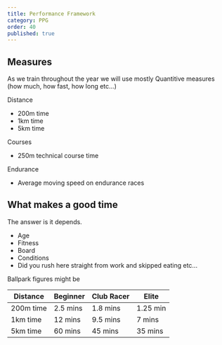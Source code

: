 ```yaml
---
title: Performance Framework
category: PPG
order: 40
published: true
---
```


## Measures
As we train throughout the year we will use mostly Quantitive measures (how much, how fast, how long etc...)

Distance
- 200m time
- 1km time
- 5km time

Courses
- 250m technical course time

Endurance
- Average moving speed on endurance races

## What makes a good time
The answer is it depends. 
- Age
- Fitness
- Board
- Conditions
- Did you rush here straight from work and skipped eating etc...

Ballpark figures might be

| Distance	| Beginner	| Club Racer	| Elite | 
| --------- | ---  |  ---  | ---  |
| 200m time | 2.5 mins  | 1.8 mins  |  1.25 min    | 
| 1km time  | 12 mins  | 9.5 mins  |  7 mins    |
| 5km time  | 60 mins  | 45 mins  |   35 mins   |
